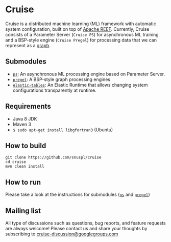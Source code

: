 # Cruise

Cruise is a distributed machine learning (ML) framework with automatic system configuration, built on top of [Apache REEF]('https://reef.apache.org').
Currently, Cruise consists of a Parameter Server (`Cruise PS`) for asynchronous ML training and a BSP-style engine (`Cruise Pregel`) for processing data that we can represent as a [graph](https://en.wikipedia.org/wiki/Graph_(discrete_mathematics)).

## Submodules

* [`ps`](https://github.com/snuspl/cay/tree/master/ps): An asynchronous ML processing engine based on Parameter Server.
* [`pregel`](https://github.com/snuspl/cay/tree/master/pregel): A BSP-style graph processing engines
* [`elastic-tables`](https://github.com/snuspl/cay/tree/master/services/et): An Elastic Runtime that allows changing system configurations transparently at runtime.

## Requirements

- Java 8 JDK
- Maven 3
- `$ sudo apt-get install libgfortran3` (Ubuntu)

## How to build

```
git clone https://github.com/snuspl/cruise
cd cruise
mvn clean install
```

## How to run

Please take a look at the instructions for submodules ([`ps`](https://github.com/snuspl/cay/tree/master/ps) and [`pregel`](https://github.com/snuspl/cay/tree/master/pregel))

## Mailing list
All type of discussions such as questions, bug reports, and feature requests are always welcome!
Please contact us and share your thoughts by subscribing to cruise-discussion@googlegroups.com
